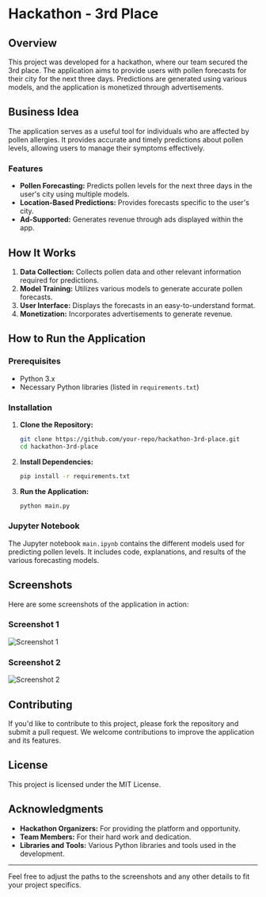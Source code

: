 # **Hackathon - 3rd Place**

## Overview

This project was developed for a hackathon, where our team secured the 3rd place. The application aims to provide users with pollen forecasts for their city for the next three days. Predictions are generated using various models, and the application is monetized through advertisements.

## Business Idea

The application serves as a useful tool for individuals who are affected by pollen allergies. It provides accurate and timely predictions about pollen levels, allowing users to manage their symptoms effectively.

### Features

- **Pollen Forecasting:** Predicts pollen levels for the next three days in the user's city using multiple models.
- **Location-Based Predictions:** Provides forecasts specific to the user's city.
- **Ad-Supported:** Generates revenue through ads displayed within the app.

## How It Works

1. **Data Collection:** Collects pollen data and other relevant information required for predictions.
2. **Model Training:** Utilizes various models to generate accurate pollen forecasts.
3. **User Interface:** Displays the forecasts in an easy-to-understand format.
4. **Monetization:** Incorporates advertisements to generate revenue.

## How to Run the Application

### Prerequisites

- Python 3.x
- Necessary Python libraries (listed in `requirements.txt`)

### Installation

1. **Clone the Repository:**

    ```bash
    git clone https://github.com/your-repo/hackathon-3rd-place.git
    cd hackathon-3rd-place
    ```

2. **Install Dependencies:**

    ```bash
    pip install -r requirements.txt
    ```

3. **Run the Application:**

    ```bash
    python main.py
    ```

### Jupyter Notebook

The Jupyter notebook `main.ipynb` contains the different models used for predicting pollen levels. It includes code, explanations, and results of the various forecasting models.

## Screenshots

Here are some screenshots of the application in action:

### Screenshot 1

![Screenshot 1](path/to/screenshot1.png)

### Screenshot 2

![Screenshot 2](path/to/screenshot2.png)

## Contributing

If you'd like to contribute to this project, please fork the repository and submit a pull request. We welcome contributions to improve the application and its features.

## License

This project is licensed under the MIT License.

## Acknowledgments

- **Hackathon Organizers:** For providing the platform and opportunity.
- **Team Members:** For their hard work and dedication.
- **Libraries and Tools:** Various Python libraries and tools used in the development.

---

Feel free to adjust the paths to the screenshots and any other details to fit your project specifics.
